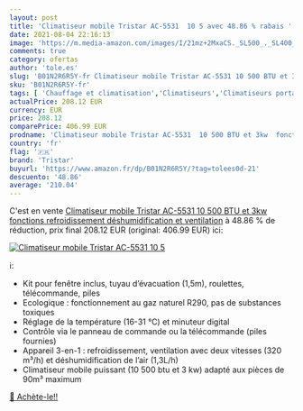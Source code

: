 ```yaml
---
layout: post
title: 'Climatiseur mobile Tristar AC-5531  10 5 avec 48.86 % rabais '
date: 2021-08-04 22:16:13
image: 'https://m.media-amazon.com/images/I/21mz+2MxaCS._SL500_._SL400_.jpg'
comments: true
category: ofertas
author: 'tole.es'
slug: 'B01N2R6R5Y-fr Climatiseur mobile Tristar AC-5531 10 500 BTU et 3kw...'
sku: 'B01N2R6R5Y-fr'
tags: [ 'Chauffage et climatisation','Climatiseurs','Climatiseurs portables','Cuisine et Maison','tristar', ]
actualPrice: 208.12 EUR
currency: EUR
price: 208.12
comparePrice: 406.99 EUR
prodname: 'Climatiseur mobile Tristar AC-5531  10 500 BTU et 3kw  fonctions refroidissement  déshumidification et ventilation'
country: 'fr'
flag: '🇫🇷'
brand: 'Tristar'
buyurl: 'https://www.amazon.fr/dp/B01N2R6R5Y/?tag=tolees0d-21'
descuento: '48.86'
average: '210.04'
---
```


C'est en vente [Climatiseur mobile Tristar AC-5531  10 500 BTU et 3kw  fonctions refroidissement  déshumidification et ventilation](https://www.amazon.fr/dp/B01N2R6R5Y/?tag=tolees0d-21)  à  48.86 % de réduction, prix final  208.12 EUR (original: 406.99 EUR) ici:

[![Climatiseur mobile Tristar AC-5531  10 5](https://m.media-amazon.com/images/I/21mz+2MxaCS._SL500_._SL400_.jpg)](https://www.amazon.fr/dp/B01N2R6R5Y/?tag=tolees0d-21)

ℹ️:

- Kit pour fenêtre inclus, tuyau d’évacuation (1,5m), roulettes, télécommande, piles
- Ecologique : fonctionnement au gaz naturel R290, pas de substances toxiques
- Réglage de la température (16-31 °C) et minuteur digital
- Contrôle via le panneau de commande ou la télécommande (piles fournies)
- Appareil 3-en-1 : refroidissement, ventilation avec deux vitesses (320 m³/h) et déshumidification de l’air (1,3L/h)
- Climatiseur mobile puissant (10 500 btu et 3 kw) adapté aux pièces de 90m³ maximum

[🛒 Achète-le!!](https://www.amazon.fr/dp/B01N2R6R5Y/?tag=tolees0d-21)
